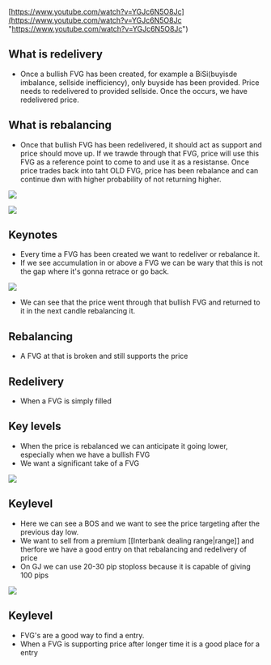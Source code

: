 [https://www.youtube.com/watch?v=YGJc6N5O8Jc](https://www.youtube.com/watch?v=YGJc6N5O8Jc "https://www.youtube.com/watch?v=YGJc6N5O8Jc")

## What is redelivery
- Once a bullish FVG has been created, for example a BiSi(buyisde imbalance, sellside inefficiency), only buyside has been provided. Price needs to redelivered to provided sellside. Once the occurs, we have redelivered price.
## What is rebalancing
- Once that bullish FVG has been redelivered, it should act as support and price should move up. If we trawde through that FVG, price will use this FVG as a reference point to come to and use it as a resistanse. Once price trades back into taht OLD FVG, price has been rebalance and can continue dwn with higher probability of not returning higher.

![](https://i.imgur.com/JQvm74a.png)

![](https://i.imgur.com/9Erzywn.png)

## Keynotes
- Every time a FVG has been created we want to redeliver or rebalance it.
- If we see accumulation in or above a FVG we can be wary that this is not the gap where it's gonna retrace or go back. 

![](https://i.imgur.com/VNhKypy.png)

- We can see that the price went through that bullish FVG and returned to it in the next candle rebalancing it.

## Rebalancing
- A FVG at that is broken and still supports the price
## Redelivery
- When a FVG is simply filled 


## Key levels
- When the price is rebalanced we can anticipate it going lower, especially when we have a bullish FVG 
- We want a significant take of a FVG

![](https://i.imgur.com/0d3kYfG.png)

## Keylevel
+ Here we can see a BOS and we want to see the price targeting after the previous day low.
+ We want to sell from a premium [[Interbank dealing range|range]] and therfore we have a good entry on that rebalancing and redelivery of price
+ On GJ we can use 20-30 pip stoploss because it is capable of giving 100 pips

![](https://i.imgur.com/gLrqgGk.png)

## Keylevel

- FVG's are a good way to find a entry. 
- When a FVG is supporting price after longer time it is a good place for a entry
